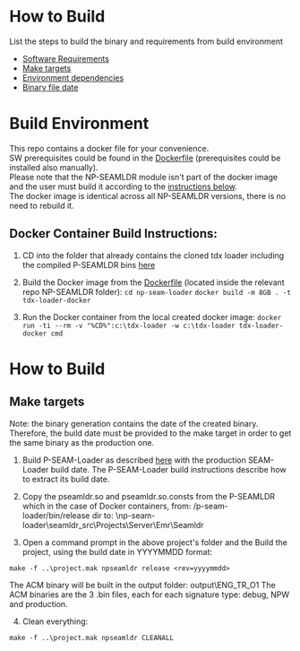 <!--******************************************************************************
* Copyright (C) 2023 Intel Corporation                                        
*                                                                             
* Permission is hereby granted, free of charge, to any person obtaining a copy
* of this software and associated documentation files (the "Software"),       
* to deal in the Software without restriction, including without limitation   
* the rights to use, copy, modify, merge, publish, distribute, sublicense,    
* and/or sell copies of the Software, and to permit persons to whom           
* the Software is furnished to do so, subject to the following conditions:    
*                                                                             
* The above copyright notice and this permission notice shall be included     
* in all copies or substantial portions of the Software.                      
*                                                                             
* THE SOFTWARE IS PROVIDED "AS IS", WITHOUT WARRANTY OF ANY KIND, EXPRESS     
* OR IMPLIED, INCLUDING BUT NOT LIMITED TO THE WARRANTIES OF MERCHANTABILITY, 
* FITNESS FOR A PARTICULAR PURPOSE AND NONINFRINGEMENT.  IN NO EVENT SHALL    
* THE AUTHORS OR COPYRIGHT HOLDERS BE LIABLE FOR ANY CLAIM, DAMAGES           
* OR OTHER LIABILITY, WHETHER IN AN ACTION OF CONTRACT, TORT OR OTHERWISE,    
* ARISING FROM, OUT OF OR IN CONNECTION WITH THE SOFTWARE OR THE USE          
* OR OTHER DEALINGS IN THE SOFTWARE.                                          
*                                                                             
* SPDX-License-Identifier: MIT
******************************************************************************/-->

# How to Build
List the steps to build the binary and requirements from build environment

- [Software Requirements](#software-requirements)
- [Make targets](#make-targets)
- [Environment dependencies](#environment-dependencies)
- [Binary file date](#binary-file-date)


# Build Environment

This repo contains a docker file for your convenience.  
SW prerequisites could be found in the [Dockerfile](Dockerfile) (prerequisites could be installed also manually).  
Please note that the NP-SEAMLDR module isn't part of the docker image and the user must build it according to the [instructions below](#how-to-build).  
The docker image is identical across all NP-SEAMLDR versions, there is no need to rebuild it.

## Docker Container Build Instructions:

1. CD into the folder that already contains the cloned tdx loader including the compiled P-SEAMLDR bins [here](../p-seam-loader/BUILD.md)

2. Build the Docker image from the [Dockerfile](Dockerfile) (located inside the relevant repo NP-SEAMLDR folder): 
```cd np-seam-loader```
```docker build -m 8GB . -t tdx-loader-docker```

3. Run the Docker container from the local created docker image: 
```docker run -ti --rm -v "%CD%":c:\tdx-loader -w c:\tdx-loader tdx-loader-docker cmd```

# How to Build
## Make targets
Note: the binary generation contains the date of the created binary. Therefore, the build date must be provided to the make target in order to get the same binary as the production one.

1) Build P-SEAM-Loader as described [here](../p-seam-loader/BUILD.md) with the production SEAM-Loader build date. The P-SEAM-Loader build instructions describe how to extract its build date.
2) Copy the pseamldr.so and pseamldr.so.consts from the P-SEAMLDR which in the case of Docker containers,
        from: <tdx-loader repo location>/p-seam-loader/bin/release dir 
        to: <tdx-loader repo location>\np-seam-loader\seamldr_src\Projects\Server\Emr\Seamldr

3) Open a command prompt in the above project's folder and the Build the project, using the build date in YYYYMMDD format: 

```
make -f ..\project.mak npseamldr release <rev=yyyymmdd>
```
	
The ACM binary will be built in the output folder:  output\ENG_TR_O1
The ACM binaries are the 3 .bin files, each for each signature type: debug, NPW and production.

4) Clean everything:
 
```
make -f ..\project.mak npseamldr CLEANALL
```
